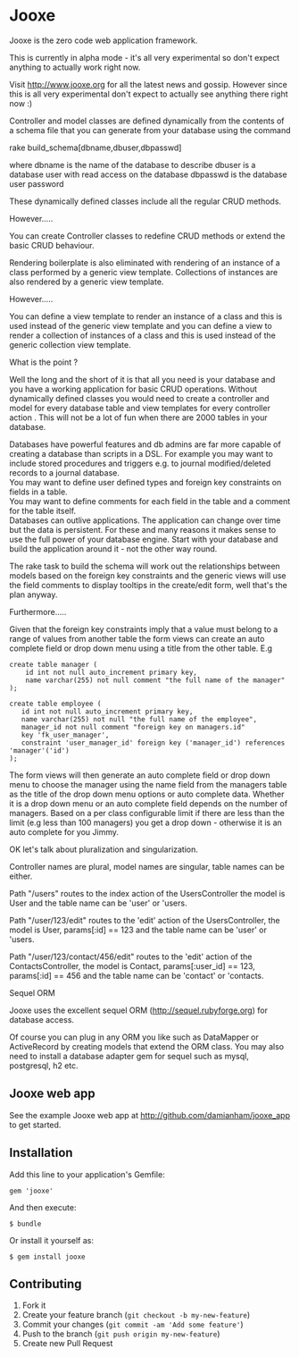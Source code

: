 Jooxe
=====

Jooxe is the zero code web application framework.  

This is currently in alpha mode - it's all very experimental so don't expect anything
to actually work right now.


Visit http://www.jooxe.org for all the latest news and gossip.  However since this
is all very experimental don't expect to actually see anything there right now :)

Controller and model classes are defined dynamically from the contents of a 
schema file that you can generate from your database using the command 

rake build_schema[dbname,dbuser,dbpasswd]

where dbname is the name of the database to describe
dbuser is a database user with read access on the database
dbpasswd is the database user password

These dynamically defined classes include all the regular CRUD methods.

However.....

You can create Controller classes to redefine CRUD methods or extend
the basic CRUD behaviour.

Rendering boilerplate is also eliminated with rendering of an instance of a class 
performed by a generic view template.  Collections of instances are also rendered by a generic
view template.

However.....

You can define a view template to render an instance of a class and this is used instead of 
the generic view template and you can define a view to render a collection of instances
of a class and this is used instead of the generic collection view template.

What is the point ?

Well the long and the short of it is that all you need is your database and you have a working 
application for basic CRUD operations.  Without dynamically defined classes you would need
to create a controller and model for every database table and view templates for 
every controller action .  This will not be a lot of fun when there are 2000 tables in your database.

Databases have powerful features and db admins are far more capable of creating a
database than scripts in a DSL.  For example you may want to 
include stored procedures and triggers e.g. to journal modified/deleted records to a journal database.  
You may want to define user defined types and foreign key constraints on fields in a table.  
You may want to define comments for each field in the table and a comment for the table itself.  
Databases can outlive applications.  The application can change over time but the data is
persistent.  For these and many reasons it makes sense to use the full power of your database engine.
Start with your database and build the application around it - not the other way round.


The rake task to build the schema will work out the relationships between models based on the
foreign key constraints and the generic views will use the field comments to display tooltips in the 
create/edit form, well that's the plan anyway.

Furthermore.....

Given that the foreign key constraints imply that a value must belong to a range of values from another table
the form views can create an auto complete field or drop down menu using a title from the other table.  E.g

    create table manager (
        id int not null auto_increment primary key,
        name varchar(255) not null comment "the full name of the manager"
    );

    create table employee (
       id int not null auto_increment primary key,
       name varchar(255) not null "the full name of the employee",
       manager_id not null comment "foreign key on managers.id"
       key 'fk_user_manager',
       constraint 'user_manager_id' foreign key ('manager_id') references 'manager'('id')
    );


The form views will then generate an auto complete field or drop down menu to choose the
manager using the name field from the managers table as the title of the drop down menu options
or auto complete data.  Whether it is a drop down menu or an auto complete field depends
on the number of managers.  Based on a per class configurable limit if there are less than 
the limit (e.g less than 100 managers) you get a drop down - otherwise it is an auto complete
for you Jimmy.

OK let's talk about pluralization and singularization. 

Controller names are plural, model names are singular, table names can be either.

Path "/users" 
    routes to the index action of the UsersController
    the model is User and the table name can be 'user' or 'users.

Path "/user/123/edit" 
    routes to the 'edit' action of the UsersController, 
    the model is User, params[:id] == 123 and the table name can be 'user' or 'users.

Path "/user/123/contact/456/edit" 
    routes to the 'edit' action of the ContactsController, 
    the model is Contact, params[:user_id] == 123, params[:id] == 456
    and the table name can be  'contact' or 'contacts.


Sequel ORM

Jooxe uses the excellent sequel ORM (http://sequel.rubyforge.org) for database access.

Of course you can plug in any ORM you like such as DataMapper or ActiveRecord by creating models 
that extend the ORM class.  You may also need to install a database adapter gem for sequel such as 
mysql, postgresql, h2 etc. 

## Jooxe web app

See the example Jooxe web app at http://github.com/damianham/jooxe_app to get started.


## Installation

Add this line to your application's Gemfile:

    gem 'jooxe'

And then execute:

    $ bundle

Or install it yourself as:

    $ gem install jooxe

## Contributing

1. Fork it
2. Create your feature branch (`git checkout -b my-new-feature`)
3. Commit your changes (`git commit -am 'Add some feature'`)
4. Push to the branch (`git push origin my-new-feature`)
5. Create new Pull Request
